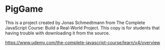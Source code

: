 # PigGame

This is a project created by Jonas Schmedtmann from The Complete JavaScript Course: Build a Real-World Project. This copy is for students that having trouble with downloading it from the source.

https://www.udemy.com/the-complete-javascript-course/learn/v4/overview
